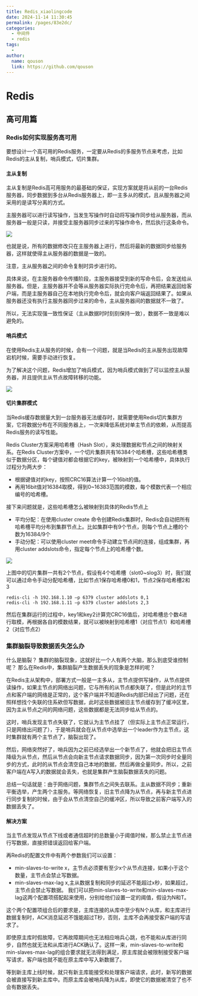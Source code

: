 ```yaml
---
title: Redis_xiaolingcode
date: 2024-11-14 11:30:45
permalink: /pages/83e2dc/
categories:
  - 中间件
  - redis
tags:
  - 
author: 
  name: qouson
  link: https://github.com/qouson
---
```

# Redis

## 高可用篇

### Redis如何实现服务高可用

要想设计一个高可用的Redis服务，一定要从Redis的多服务节点来考虑，比如Redis的主从复制，哨兵模式，切片集群。

#### 主从复制

主从复制是Redis高可用服务的最基础的保证，实现方案就是将从前的一台Redis服务器，同步数据到多台从Redis服务器上，即一主多从的模式，且从服务器之间采用的是读写分离的方式。

主服务器可以进行读写操作，当发生写操作时自动将写操作同步给从服务器，而从服务器一般是只读，并接受主服务器同步过来的写操作命令，然后执行这条命令。

![](https://cdn.jsdelivr.net/gh/qouson/my-pic-bed/pic/202406262247029.png)

也就是说，所有的数据修改只在主服务器上进行，然后将最新的数据同步给服务器，这样就使得主从服务器的数据是一致的。

注意，主从服务器之间的命令复制时异步进行的。

具体来说，在主服务器命令传播阶段，主服务器接受到新的写命令后，会发送给从服务器。但是，主服务器并不会等从服务器实际执行完命令后，再把结果返回给客户端，而是主服务器自己在本地执行完命令后，就会向客户端返回结果了。如果从服务器还没有执行主服务器同步过来的命令，主从服务器间的数据就不一致了。

所以，无法实现强一致性保证（主从数据时时刻刻保持一致），数据不一致是难以避免的。

#### 哨兵模式

在使用Redis主从服务的时候，会有一个问题，就是当Redis的主从服务出现故障宕机时候，需要手动进行恢复。

为了解决这个问题，Redis增加了哨兵模式，因为哨兵模式做到了可以监控主从服务器，并且提供主从节点故障转移的功能。

![](https://cdn.jsdelivr.net/gh/qouson/my-pic-bed/pic/202406262259668.png)

#### 切片集群模式

当Redis缓存数据量大到一台服务器无法缓存时，就需要使用Redis切片集群方案，它将数据分布在不同服务器上，一次来降低系统对单主节点的依赖，从而提高Redis服务的读写性能。

Redis Cluster方案采用哈希槽（Hash Slot），来处理数据和节点之间的映射关系。在Redis Cluster方案中，一个切片集群共有16384个哈希槽，这些哈希槽类似于数据分区，每个键值对都会根据它的key，被映射到一个哈希槽中，具体执行过程分为两大步：

- 根据键值对的key，按照CRC16算法计算一个16bit的值。
- 再用16bit值对16384取模，得到0~16383范围的模数，每个模数代表一个相应编号的哈希槽。

接下来问题就是，这些哈希槽怎么被映射到具体的Redis节点上

- 平均分配：在使用cluster create 命令创建Redis集群时，Redis会自动把所有哈希槽平均分布到集群节点上。比如集群中有9个节点，则每个节点上槽的个数为16384/9个
- 手动分配：可以使用cluster meet命令手动建立节点间的连接，组成集群，再用cluster addslots命令，指定每个节点上的哈希槽个数。

![](https://cdn.jsdelivr.net/gh/qouson/my-pic-bed/pic/202406262312241.png)

上图中的切片集群一共有2个节点，假设有4个哈希槽（slot0~slog3）时，我们就可以通过命令手动分配哈希槽，比如节点1保存哈希槽0和1，节点2保存哈希槽2和3

```shell
redis-cli -h 192.168.1.10 –p 6379 cluster addslots 0,1
redis-cli -h 192.168.1.11 –p 6379 cluster addslots 2,3
```

然后在集群运行的过程中，key1和key2计算完CRC16值后，对哈希槽总个数4进行取模，再根据各自的模数结果，就可以被映射到哈希槽1（对应节点1）和哈希槽2（对应节点2）

### 集群脑裂导致数据丢失怎么办

什么是脑裂？
集群的脑裂现象，这就好比一个人有两个大脑，那么到底受谁控制呢？
那么在Redis中，集群脑裂产生数据丢失的现象是怎样的呢？

在Redis主从架构中，部署方式一般是一主多从，主节点提供写操作，从节点提供读操作，如果主节点的网络出问题，它与所有的从节点都失联了，但是此时的主节点和客户端的网络是正常的，这个客户端并不知道Redis内部已经出了问题，还在照样想找个失联的住系欸但写数据，此时这些数据被旧主节点缓存到了缓冲区里，因为主从节点之间的网络问题，这些数据都是无法同步给从节点的。

这时，哨兵发现主节点失联了，它就认为主节点挂了（但实际上主节点正常运行，只是网络出问题了），于是哨兵就会在从节点中选举出一个leader作为主节点，这时集群就有两个主节点了，脑裂出现了。

然后，网络突然好了，哨兵因为之前已经选举出一个新节点了，他就会把旧主节点降级为从节点，然后从节点会向新主节点请求数据同步，因为第一次同步时全量同步的方式，此时的从节点会清空自己本地的数据，然后再做全量同步。所以，之前客户端在A写入的数据就会丢失，也就是集群产生脑裂数据丢失的问题。

总结一句话就是：由于网络问题，集群节点之间失去联系。主从数据不同步；重新平衡选举，产生两个主服务。等网络恢复，旧主节点降为从节点，再与新主节点进行同步复制的时候，由于会从节点清空自己的缓冲区，所以导致之前客户端写入的数据丢失了。

#### 解决方案

当主节点发现从节点下线或者通信超时的总数量小于阈值时候，那么禁止主节点进行写数据，直接把错误返回给客户端。

再Redis的配置文件中有两个参数我们可以设置：

- min-slaves-to-write x，主节点必须要有至少x个从节点连接，如果小于这个数量，主节点会禁止写数据。
- min-slaves-max-lag x,主从数据复制和同步的延迟不能超过x秒，如果超过，主节点会禁止写数据。
我们可以把min-slaves-to-write和min-slaves-max-lag这两个配置项搭配起来使用，分别给他们设置一定的阈值，假设为N和T。

这个两个配置项组合后的要求是，主库连接的从库中至少有N个从库，和主库进行数据复制时，ACK消息延迟不饿能超过T秒，否则，主库不会再接受客户端的写请求了。

即使原主库时假故障，它再故障期间也无法相应哨兵心跳，也不能和从库进行同步，自然也就无法和从库进行ACK确认了。这样一来，min-slaves-to-write和min-slaves-max-lag的组合要求就无法得到满足，原主库就会被限制接受客户端写请求，客户端也就不能在原主库中写入新数据了。

等到新主库上线时候，就只有新主库能接受和处理客户端请求，此时，新写的数据会被直接写到新主库中。而原主库会被哨兵降为从库，即使它的数据被清空了也不会有数据丢失。
